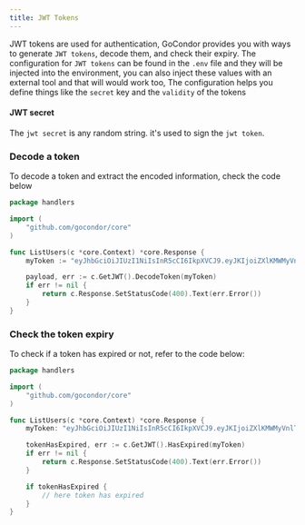 ```yaml
---
title: JWT Tokens
---
```


JWT tokens are used for authentication, GoCondor provides you with ways to generate `JWT tokens`, decode them, and check their expiry.
The configuration for `JWT tokens` can be found in the `.env` file and they will be injected into the environment, you can also inject these values with an external tool and that will would work too, 
The configuration helps you define things like the `secret` key and the `validity` of the tokens

#### JWT secret
The `jwt secret` is any random string. it's used to sign the `jwt token`.


### Decode a token
To decode a token and extract the encoded information, check the code below
```go
package handlers

import (
    "github.com/gocondor/core"
)

func ListUsers(c *core.Context) *core.Response {
    myToken := "eyJhbGciOiJIUzI1NiIsInR5cCI6IkpXVCJ9.eyJKIjoiZXlKMWMyVnlTVVFpT2pFeU16UTzmUT09IiwiZXhwIjoxNzI3NzE3MjEwfQ.kR7taUIr6goFWbIFxrrsRXobGE4u5lDKLLkPQB2bPKY"

    payload, err := c.GetJWT().DecodeToken(myToken)
    if err != nil {
        return c.Response.SetStatusCode(400).Text(err.Error())
    }
}

```

### Check the token expiry
To check if a token has expired or not, refer to the code below: 
```go
package handlers

import (
    "github.com/gocondor/core"
)

func ListUsers(c *core.Context) *core.Response {
    myToken: "eyJhbGciOiJIUzI1NiIsInR5cCI6IkpXVCJ9.eyJKIjoiZXlKMWMyVnlTVVFpT2pFeU16UTFmUT09IiwiZXhwIjoxNzI3NzE3MjEwfQ.kR7taUIr6goFWbIFxrrsRXo9GE4P5lDKLLkPQB2bPKY"

    tokenHasExpired, err := c.GetJWT().HasExpired(myToken)
    if err != nil {
        return c.Response.SetStatusCode(400).Text(err.Error())
    }

    if tokenHasExpired {
        // here token has expired
    }
}
```
